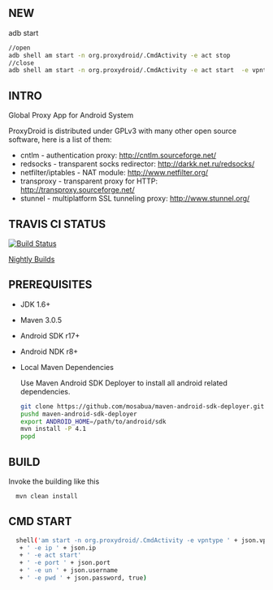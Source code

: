 ## NEW
adb start
```bash
//open
adb shell am start -n org.proxydroid/.CmdActivity -e act stop
//close
adb shell am start -n org.proxydroid/.CmdActivity -e act start  -e vpntype typeValue  -e ip ipValue-e port portValue
```

## INTRO

Global Proxy App for Android System

ProxyDroid is distributed under GPLv3 with many other open source software, 
here is a list of them:

 * cntlm - authentication proxy: http://cntlm.sourceforge.net/
 * redsocks - transparent socks redirector: http://darkk.net.ru/redsocks/
 * netfilter/iptables - NAT module: http://www.netfilter.org/
 * transproxy - transparent proxy for HTTP: http://transproxy.sourceforge.net/
 * stunnel - multiplatform SSL tunneling proxy: http://www.stunnel.org/

## TRAVIS CI STATUS

[![Build Status](https://secure.travis-ci.org/madeye/proxydroid.png)](http://travis-ci.org/madeye/proxydroid)

[Nightly Builds](http://buildbot.sinaapp.com)

## PREREQUISITES

* JDK 1.6+
* Maven 3.0.5
* Android SDK r17+
* Android NDK r8+

* Local Maven Dependencies

  Use Maven Android SDK Deployer to install all android related dependencies.

  ```bash
  git clone https://github.com/mosabua/maven-android-sdk-deployer.git 
  pushd maven-android-sdk-deployer
  export ANDROID_HOME=/path/to/android/sdk
  mvn install -P 4.1
  popd
  ```

## BUILD

Invoke the building like this

```bash
  mvn clean install
```

## CMD START

``` bash
  shell('am start -n org.proxydroid/.CmdActivity -e vpntype ' + json.vpntype
   + ' -e ip ' + json.ip
   + ' -e act start'
   + ' -e port ' + json.port
   + ' -e un ' + json.username
   + ' -e pwd ' + json.password, true)
```